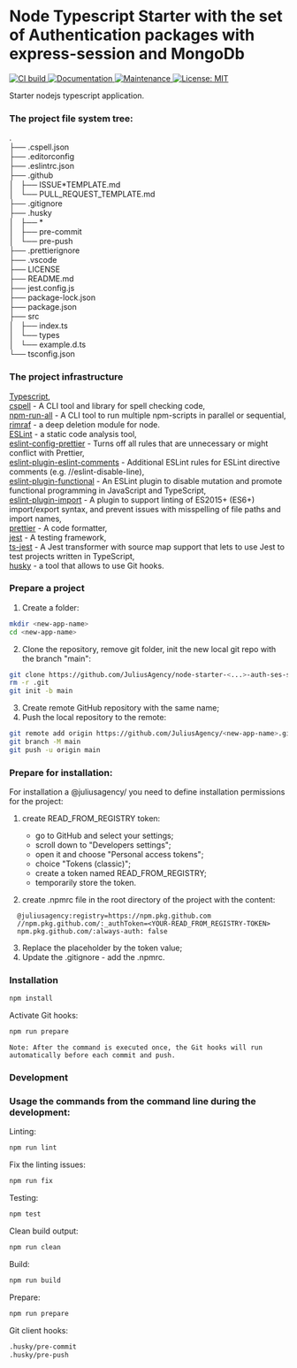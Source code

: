 # Node Typescript Starter with the set of Authentication packages with express-session and MongoDb

<p>
  <a href="https://github.com/JuliusAgency/node-starter-with-auth-ses-mongo/actions/workflows/ci-build.yaml" target="_blank">
    <img alt="CI build" src="https://github.com/JuliusAgency/node-starter-with-auth-ses-mongo/actions/workflows/ci-build.yaml/badge.svg?branch=main" />
  </a>
  <a href="https://github.com/JuliusAgency/node-starter-with-auth-ses-mongo#readme" target="_blank">
    <img alt="Documentation" src="https://img.shields.io/badge/documentation-yes-brightgreen.svg" />
  </a>
  <a href="https://github.com/JuliusAgency/node-starter-with-auth-ses-mongo/graphs/commit-activity" target="_blank">
    <img alt="Maintenance" src="https://img.shields.io/badge/Maintained%3F-yes-green.svg" />
  </a>
  <a href="https://github.com/JuliusAgency/node-starter-with-auth-ses-mongo/blob/master/LICENSE" target="_blank">
    <img alt="License: MIT" src="https://img.shields.io/badge/License-MIT-yellow.svg" />
  </a>
</p>

Starter nodejs typescript application.

### The project file system tree:

.  
├── .cspell.json  
├── .editorconfig  
├── .eslintrc.json  
├── .github  
│   ├── ISSUE*TEMPLATE.md  
│   └── PULL_REQUEST_TEMPLATE.md  
├── .gitignore  
├── .husky  
│   ├── *  
│   ├── pre-commit  
│   └── pre-push  
├── .prettierignore  
├── .vscode  
├── LICENSE  
├── README.md  
├── jest.config.js  
├── package-lock.json  
├── package.json  
├── src  
│   ├── index.ts  
│   └── types  
│   └── example.d.ts  
└── tsconfig.json

### The project infrastructure

[Typescript](http://www.typescriptlang.org/),  
[cspell](https://www.npmjs.com/package/cspell) - A CLI tool and library for spell checking code,  
[npm-run-all](https://www.npmjs.com/package/npm-run-all) - A CLI tool to run multiple npm-scripts in parallel or sequential,  
[rimraf](https://www.npmjs.com/package/rimraf) - a deep deletion module for node.  
[ESLint](https://www.npmjs.com/package/eslint) - a static code analysis tool,  
[eslint-config-prettier](https://www.npmjs.com/package/eslint-config-prettier) - Turns off all rules that are unnecessary or might conflict with Prettier,  
[eslint-plugin-eslint-comments](https://www.npmjs.com/package/eslint-plugin-eslint-comments) - Additional ESLint rules for ESLint directive comments (e.g. //eslint-disable-line),  
[eslint-plugin-functional](https://www.npmjs.com/package/eslint-plugin-functional) - An ESLint plugin to disable mutation and promote functional programming in JavaScript and TypeScript,  
[eslint-plugin-import](https://www.npmjs.com/package/eslint-plugin-import) - A plugin to support linting of ES2015+ (ES6+) import/export syntax, and prevent issues with misspelling of file paths and import names,  
[prettier](https://www.npmjs.com/package/prettier) - A code formatter,  
[jest](https://www.npmjs.com/package/jest) - A testing framework,  
[ts-jest](https://www.npmjs.com/package/ts-jest) - A Jest transformer with source map support that lets to use Jest to test projects written in TypeScript,  
[husky](https://www.npmjs.com/package/husky) - a tool that allows to use Git hooks.

### Prepare a project

1. Create a folder:

```bash
mkdir <new-app-name>
cd <new-app-name>
```

2. Clone the repository, remove git folder, init the new local git repo with the branch "main":

```bash
git clone https://github.com/JuliusAgency/node-starter-<...>-auth-ses-sql.git .
rm -r .git
git init -b main
```

3. Create remote GitHub repository with the same name;
4. Push the local repository to the remote:

```bash
git remote add origin https://github.com/JuliusAgency/<new-app-name>.git
git branch -M main
git push -u origin main
```

### Prepare for installation:

For installation a @juliusagency/<package-name> you need to define installation permissions for the project:

1. create READ_FROM_REGISTRY token:

   - go to GitHub and select your settings;
   - scroll down to "Developers settings";
   - open it and choose "Personal access tokens";
   - choice "Tokens (classic)";
   - create a token named READ_FROM_REGISTRY;
   - temporarily store the token.

2. create .npmrc file in the root directory of the project with the content:

```
  @juliusagency:registry=https://npm.pkg.github.com
  //npm.pkg.github.com/:_authToken=<YOUR-READ_FROM_REGISTRY-TOKEN>
  npm.pkg.github.com/:always-auth: false
```

3. Replace the placeholder by the token value;
4. Update the .gitignore - add the .npmrc.

### Installation

```bash
npm install
```

Activate Git hooks:

```bash
npm run prepare
```

    Note: After the command is executed once, the Git hooks will run automatically before each commit and push.

### Development

### Usage the commands from the command line during the development:

Linting:

```bash
npm run lint
```

Fix the linting issues:

```bash
npm run fix
```

Testing:

```bash
npm test
```

Clean build output:

```bash
npm run clean
```

Build:

```bash
npm run build
```

Prepare:

```bash
npm run prepare
```

Git client hooks:

```bash
.husky/pre-commit
.husky/pre-push
```
